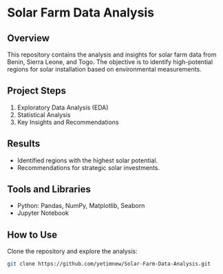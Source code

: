 # Solar Farm Data Analysis

## Overview
This repository contains the analysis and insights for solar farm data from Benin, Sierra Leone, and Togo. The objective is to identify high-potential regions for solar installation based on environmental measurements.

## Project Steps
1. Exploratory Data Analysis (EDA)
2. Statistical Analysis
3. Key Insights and Recommendations

## Results
- Identified regions with the highest solar potential.
- Recommendations for strategic solar investments.

## Tools and Libraries
- Python: Pandas, NumPy, Matplotlib, Seaborn
- Jupyter Notebook

## How to Use
Clone the repository and explore the analysis:
```bash
git clone https://github.com/yetimnew/Solar-Farm-Data-Analysis.git
